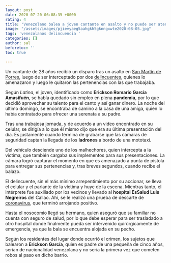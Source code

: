 ```yaml
---
layout: post
date: 2020-07-20 06:08:35 +0000
rating: 4
title: 'Venezolano balea a joven cantante en asalto y no puede ser atendido de emergencia '
image: "/assets/images/pjievyaeg5aahgkh5gknngxwte2020-08-05.jpg"
tags: 'venezolanos delincuencia '
categories: []
author: sal
beforetoc: ''
toc: true

---
```

Un cantante de 28 años recibió un disparo tras un asalto en [San Martín de Porres](https://larepublica.pe/tag/san-martin-de-porres/), luego de ser interceptado por dos [delincuentes](https://larepublica.pe/tag/delincuencia/), quienes lo amenazaron y luego le quitaron las pertenencias con las que trabajaba.

Según _Latina_, el joven, identificado como **Erickson Romario García Amasifuén**, se había quedado sin empleo en plena **pandemia**, por lo que decidió aprovechar su talento para el canto y así ganar dinero. La noche del último domingo, se encontraba de camino a la casa de una amiga, quien lo había contratado para ofrecer una serenata a su padre.

Tras una trabajosa jornada, y de acuerdo a un video encontrado en su celular, se dirigía a lo que él mismo dijo que era su última presentación del día. Es justamente cuando termina de grabarse que las cámaras de seguridad captan la llegada de los **ladrones** a bordo de una mototaxi.

Del vehículo desciende uno de los malhechores, quien intercepta a la víctima, que también cargaba sus implementos para sus presentaciones. La cámara logró capturar el momento en que es amenazado a punta de pistola para entregar sus pertenencias y, tras breves segundos, cuando recibe el balazo.

El delincuente, sin el más mínimo arrepentimiento por su accionar, se lleva el celular y el parlante de la víctima y huye de la escena. Mientras tanto, el intérprete fue auxiliado por los vecinos y llevado al **hospital EsSalud Luis Negreiros** del Callao. Ahí, se le realizó una prueba de descarte de [coronavirus](https://larepublica.pe/tag/coronavirus-en-peru/), que terminó arrojando positivo.

Hasta el nosocomio llegó su hermano, quien aseguró que su familiar no cuenta con seguro de salud, por lo que debe esperar para ser trasladado a otro hospital donde finalmente pueda ser intervenido quirúrgicamente de emergencia, ya que la bala se encuentra alojada en su pecho.

Según los residentes del lugar donde ocurrió el crimen, los sujetos que balearon a **Erickson García**, quien es padre de una pequeña de cinco años, serían de nacionalidad venezolana y no sería la primera vez que cometen robos al paso en dicho barrio.